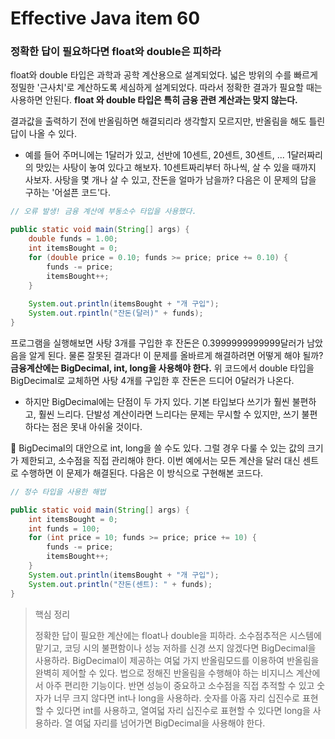 # Effective Java item 60



### 정확한 답이 필요하다면 float와 double은 피하라



float와 double 타입은 과학과 공학 계산용으로 설계되었다. 넓은 방위의 수를 빠르게 정밀한 '근사치'로 계산하도록 세심하게 설계되었다. 따라서 정확한 결과가 필요할 때는 사용하면 안된다. **float 와 double 타입은 특히 금융 관련 계산과는 맞지 않는다.**



결과값을 출력하기 전에 반올림하면 해결되리라 생각할지 모르지만, 반올림을 해도 틀린 답이 나올 수 있다.

- 예를 들어 주머니에는 1달러가 있고, 선반에 10센트, 20센트, 30센트, ... 1달러짜리의 맛있는 사탕이 놓여 있다고 해보자. 10센트짜리부터 하나씩, 살 수 있을 때까지 사보자. 사탕을 몇 개나 살 수 있고, 잔돈을 얼마가 남을까? 다음은 이 문제의 답을 구하는 '어설픈 코드'다.



```java
// 오류 발생! 금융 계산에 부동소수 타입을 사용했다.

public static void main(String[] args) {
    double funds = 1.00;
    int itemsBought = 0;
    for (double price = 0.10; funds >= price; price += 0.10) {
        funds -= price;
        itemsBought++;
    }
    
    System.out.println(itemsBought + "개 구입");
    System.out.rpintln("잔돈(달러)" + funds);
}
```

프로그램을 실행해보면 사탕 3개를 구입한 후 잔돈은 0.3999999999999달러가 남았음을 알게 된다. 물론 잘못된 결과다! 이 문제를 올바르게 해결하려면 어떻게 해야 될까? **금융계산에는 BigDecimal, int, long을 사용해야 한다.**  위 코드에서 double 타입을 BigDecimal로 교체하면 사탕 4개를 구입한 후 잔돈은 드디어 0달러가 나온다.



- 하지만 BigDecimal에는 단점이 두 가지 있다. 기본 타입보다 쓰기가 훨씬 불편하고, 훨씬 느리다. 단발성 계산이라면 느리다는 문제는 무시할 수 있지만, 쓰기 불편하다는 점은 못내 아쉬울 것이다.



🚀 BigDecimal의 대안으로 int, long을 쓸 수도 있다. 그럴 경우 다룰 수 있는 값의 크기가 제한되고, 소수점을 직접 관리해야 한다. 이번 예에서는 모든 계산을 달러 대신 센트로 수행하면 이 문제가 해결된다. 다음은 이 방식으로 구현해본 코드다.

```java
// 정수 타입을 사용한 해법

public static void main(String[] args) {
    int itemsBought = 0;
    int funds = 100;
    for (int price = 10; funds >= price; price += 10) {
        funds -= price;
        itemsBought++;
    }
    System.out.println(itemsBought + "개 구입");
    System.out.println("잔돈(센트): " + funds);
}
```



> 핵심 정리
>
> 정확한 답이 필요한 계산에는 float나 double을 피하라. 소수점추적은 시스템에 맡기고, 코딩 시의 불편함이나 성능 저하를 신경 쓰지 않겠다면 BigDecimal을 사용하라. BigDecimal이 제공하는 여덟 가지 반올림모드를 이용하여 반올림을 완벽히 제어할 수 있다. 법으로 정해진 반올림을 수행해야 하는 비지니스 계산에서 아주 편리한 기능이다. 반면 성능이 중요하고 소수점을 직접 추적할 수 있고 숫자가 너무 크지 않다면 int나 long을 사용하라. 숫자를 아홉 자리 십진수로 표현할 수 있다면 int를 사용하고, 열여덟 자리 십진수로 표현할 수 있다면 long을 사용하라. 열 여덟 자리를 넘어가면 BigDecimal을 사용해야 한다.